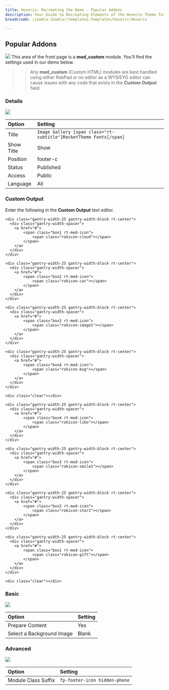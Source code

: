 ```yaml
---
title: Hexeris: Recreating the Demo - Popular Addons
description: Your Guide to Recreating Elements of the Hexeris Theme for Joomla
breadcrumb: /joomla:Joomla/!templates:Templates/hexeris:Hexeris

---
```


Popular Addons
----
![][demo]
This area of the front page is a **mod_custom** module. You'll find the settings used in our demo below.

>> Any **mod_custom** (Custom HTML) modules are best handled using either RokPad or no editor as a WYSISYG editor can cause issues with any code that exists in the **Custom Output** field.

### Details
![][demo2]

| Option     | Setting                                                            |
| :--------- | :----------------------------------------------------------------- |
| Title      | `Image Gallery [span class="rt-subtitle"]RocketTheme Fonts[/span]` |
| Show Title | Show                                                               |
| Position   | footer-c                                                           |
| Status     | Published                                                          |
| Access     | Public                                                             |
| Language   | All                                                                |

### Custom Output
Enter the following in the **Custom Output** text editor.

~~~
<div class="gantry-width-25 gantry-width-block rt-center">
  <div class="gantry-width-spacer">
    <a href="#">
		<span class="box1 rt-med-icon">
			<span class="rokicon-cloud"></span>
		</span>
    </a>
  </div>
</div>

<div class="gantry-width-25 gantry-width-block rt-center">
  <div class="gantry-width-spacer">
    <a href="#">
		<span class="box2 rt-med-icon">
			<span class="rokicon-car"></span>
		</span>
    </a>
  </div>
</div>

<div class="gantry-width-25 gantry-width-block rt-center">
  <div class="gantry-width-spacer">
    <a href="#">
		<span class="box3 rt-med-icon">
			<span class="rokicon-image1"></span>
		</span>
    </a>
  </div>
</div>

<div class="gantry-width-25 gantry-width-block rt-center">
  <div class="gantry-width-spacer">
    <a href="#">
		<span class="box4 rt-med-icon">
			<span class="rokicon-bug"></span>
		</span>
    </a>
  </div>
</div>

<div class="clear"></div>

<div class="gantry-width-25 gantry-width-block rt-center">
  <div class="gantry-width-spacer">
    <a href="#">
		<span class="box4 rt-med-icon">
			<span class="rokicon-like"></span>
		</span>
    </a>
  </div>
</div>

<div class="gantry-width-25 gantry-width-block rt-center">
  <div class="gantry-width-spacer">
    <a href="#">
		<span class="box3 rt-med-icon">
			<span class="rokicon-smile1"></span>
		</span>
    </a>
  </div>
</div>

<div class="gantry-width-25 gantry-width-block rt-center">
  <div class="gantry-width-spacer">
    <a href="#">
		<span class="box2 rt-med-icon">
			<span class="rokicon-star2"></span>
		</span>
    </a>
  </div>
</div>

<div class="gantry-width-25 gantry-width-block rt-center">
  <div class="gantry-width-spacer">
    <a href="#">
		<span class="box1 rt-med-icon">
			<span class="rokicon-gift"></span>
		</span>
    </a>
  </div>
</div>

<div class="clear"></div>
~~~

### Basic
![][demo3]

| Option                    | Setting |
| :------------------------ | :------ |
| Prepare Content           | Yes     |
| Select a Background Image | Blank   |

### Advanced
![][demo4]

| Option              | Setting                       |  
| :------------------ | :---------------------------- |  
| Module Class Suffix | `fp-footer-icon hidden-phone` |    

[demo]: assets/demo_10.jpeg
[demo2]: assets/gallery_1.jpeg
[demo3]: assets/gallery_2.jpeg
[demo4]: assets/gallery_3.jpeg